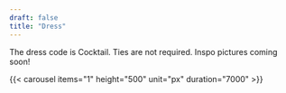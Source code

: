 ```yaml
---
draft: false
title: "Dress"
---
```


The dress code is Cocktail. Ties are not required. Inspo pictures coming soon! 

{{< carousel items="1" height="500" unit="px" duration="7000" >}}


<!-- ![Female Inspo 1](image/female1.png) ![Male Inspo 1](image/male1.png) ![Male Inspo 2](image/male2.png) -->
